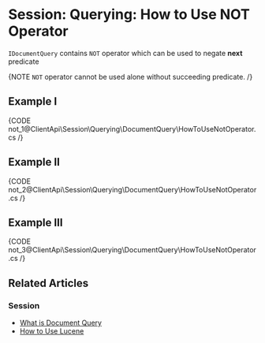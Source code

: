 # Session: Querying: How to Use NOT Operator

`IDocumentQuery` contains `NOT` operator which can be used to negate **next** predicate

{NOTE `NOT` operator cannot be used alone without succeeding predicate. /}

## Example I

{CODE not_1@ClientApi\Session\Querying\DocumentQuery\HowToUseNotOperator.cs /}

## Example II

{CODE not_2@ClientApi\Session\Querying\DocumentQuery\HowToUseNotOperator.cs /}

## Example III

{CODE not_3@ClientApi\Session\Querying\DocumentQuery\HowToUseNotOperator.cs /}

## Related Articles

### Session

- [What is Document Query](../../../../client-api/session/querying/document-query/what-is-document-query)
- [How to Use Lucene](../../../../client-api/session/querying/document-query/how-to-use-lucene)
